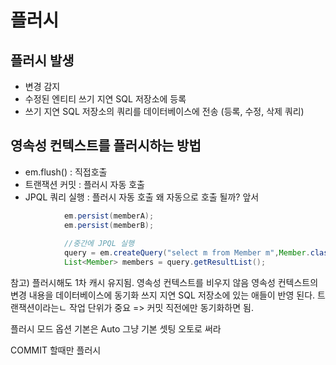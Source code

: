 #  플러시

## 플러시 발생 
- 변경 감지
- 수정된 엔티티 쓰기 지연 SQL 저장소에 등록
- 쓰기 지연 SQL 저장소의 쿼리를 데이터베이스에 전송
  (등록, 수정, 삭제 쿼리)
  
  
## 영속성 컨텍스트를 플러시하는 방법
- em.flush()  :  직접호출
- 트랜잭션 커밋  :  플러시 자동 호출
- JPQL 쿼리 실행  :  플러시 자동 호출 
    왜 자동으로 호출 될까? 앞서 

```java 
            em.persist(memberA);
            em.persist(memberB);
            
            //중간에 JPQL 실행
            query = em.createQuery("select m from Member m",Member.class);
            List<Member> members = query.getResultList();
```



참고) 플러시해도 1차 캐시 유지됨.
영속성 컨텍스트를 비우지 않음
영속성 컨텍스트의 변경 내용을 데이터베이스에 동기화 
쓰지 지연 SQL 저장소에 있는 애들이 반영 된다.
트랜잭션이라는ㄴ 작업 단위가 중요 => 커밋 직전에만 동기화하면 됨.

플러시 모드 옵션 
기본은 Auto 그냥 기본 셋팅 오토로 써라

COMMIT 할때만 플러시 
